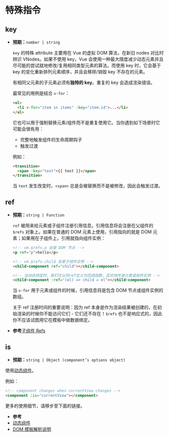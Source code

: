# 特殊指令

## key

- **预期：**`number | string`

  `key` 的特殊 attribute 主要用在 Vue 的虚拟 DOM 算法，在新旧 nodes 对比时辨识 VNodes。如果不使用 key，Vue 会使用一种最大限度减少动态元素并且尽可能的尝试就地修改/复用相同类型元素的算法。而使用 key 时，它会基于 key 的变化重新排列元素顺序，并且会移除/销毁 key 不存在的元素。

  有相同父元素的子元素必须有**独特的 key**。重复的 key 会造成渲染错误。

  最常见的用例是结合 `v-for`：

  ```html
  <ul>
    <li v-for="item in items" :key="item.id">...</li>
  </ul>
  ```

  它也可以用于强制替换元素/组件而不是重复使用它。当你遇到如下场景时它可能会很有用：

  - 完整地触发组件的生命周期钩子
  -  触发过渡

  例如：

  ```html
  <transition>
    <span :key="text">{{ text }}</span>
  </transition>
  ```

  当 `text` 发生改变时，`<span>` 总是会被替换而不是被修改，因此会触发过渡。

## ref

- **预期：**`string | Function`

  `ref` 被用来给元素或子组件注册引用信息。引用信息将会注册在父组件的 `$refs` 对象上。如果在普通的 DOM 元素上使用，引用指向的就是 DOM 元素；如果用在子组件上，引用就指向组件实例：

  ```html
  <!-- vm.$refs.p 会是 DOM 节点 -->
  <p ref="p">hello</p>

  <!-- vm.$refs.child 会是子组件实例 -->
  <child-component ref="child"></child-component>

  <!-- 当动态绑定时，我们可以将ref定义为回调函数，显式地传递元素或组件实例 -->
  <child-component :ref="(el) => child = el"></child-component>
  ```

  当 `v-for` 用于元素或组件的时候，引用信息将是包含 DOM 节点或组件实例的数组。

  关于 ref 注册时间的重要说明：因为 ref 本身是作为渲染结果被创建的，在初始渲染的时候你不能访问它们 - 它们还不存在！`$refs` 也不是响应式的，因此你不应该试图用它在模板中做数据绑定。

-  **参考**[子组件 Refs](../guide/component-template-refs.html)

## is

- **预期：**`string | Object (component’s options object)`

使用[动态组件](../guide/component-dynamic-async.html)。

例如：

```html
<!-- component changes when currentView changes -->
<component :is="currentView"></component>
```

更多的使用细节，请移步至下面的链接。

-  **参考**
  - [动态组件](../guide/component-dynamic-async.html)
  - [DOM 模板解析说明](../guide/component-basics.html#dom-template-parsing-caveats)
